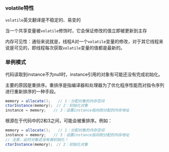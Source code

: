 
### volatile特性

`volatile`英文翻译是不稳定的、易变的

当一个共享变量被`volatile`修饰时，它会保证修改的值立即被更新到主存

内存可见性：通俗来说就是，线程A对一个`volatile`变量的修改，对于其它线程来说是可见的，即线程每次获取`volatile`变量的值都是最新的。

### 单例模式

代码读取到instance不为null时，instance引用的对象有可能还没有完成初始化。

主要的原因是重排序。重排序是指编译器和处理器为了优化程序性能而对指令序列进行重新排序的一种手段。

```java
memory = allocate();　　// 1：分配对象的内存空间
ctorInstance(memory);　// 2：初始化对象
instance = memory;　　// 3：设置instance指向刚分配的内存地址
```

根源在于代码中的2和3之间，可能会被重排序。例如：

```java
memory = allocate();　　// 1：分配对象的内存空间
instance = memory;　　// 3：设置instance指向刚分配的内存地址
// 注意，此时对象还没有被初始化！
ctorInstance(memory);　// 2：初始化对象
```
